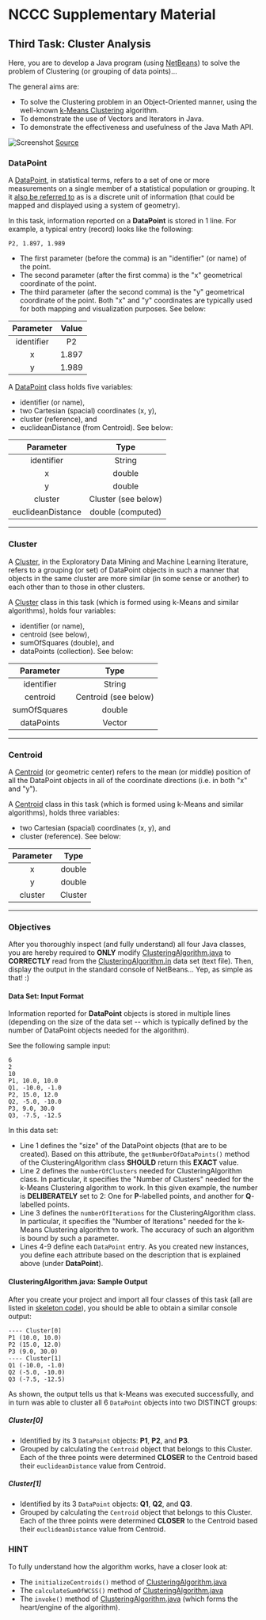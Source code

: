 # NCCC Supplementary Material

## Third Task: Cluster Analysis

Here, you are to develop a Java program (using [NetBeans](https://netbeans.org/)) to solve the problem of Clustering (or grouping of data points)...

<!-- The purpose of this project is to demonstrate the possibility of mimicking the basic functionality of a typical Standing Order System. In addition, the project is written in such a manner that demonstrates its effectiveness (using Unit Testing). -->

The general aims are:

* To solve the Clustering problem in an Object-Oriented manner, using the well-known [k-Means Clustering](https://en.wikipedia.org/wiki/K-means_clustering) algorithm.
* To demonstrate the use of Vectors and Iterators in Java.
* To demonstrate the effectiveness and usefulness of the Java Math API.

![Screenshot](https://raw.github.com/youldash/NCCC/master/misc/cIDB3.png)
[Source](http://i.stack.imgur.com/cIDB3.png)

### DataPoint

A [DataPoint](https://en.wikipedia.org/wiki/Data_point), in statistical terms, refers to a set of one or more measurements on a single member of a statistical population or grouping. It it [also be referred to](http://whatis.techtarget.com/definition/data-point) as is a discrete unit of information (that could be mapped and displayed using a system of geometry).

In this task, information reported on a <b>DataPoint</b> is stored in 1 line. For example, a typical entry (record) looks like the following:

```
P2, 1.897, 1.989
```

* The first parameter (before the comma) is an "identifier" (or name) of the point.
* The second parameter (after the first comma) is the "x" geometrical coordinate of the point.
* The third parameter (after the second comma) is the "y" geometrical coordinate of the point. Both "x" and "y" coordinates are typically used for both mapping and visualization purposes. See below:

| Parameter | Value |
|:---------:|:-----:|
| identifier | P2 |
| x | 1.897 |
| y | 1.989 |

A [DataPoint](https://raw.github.com/youldash/NCCC/master/Clustering/skeleton/DataPoint.java) class holds five variables:

* identifier (or name),
* two Cartesian (spacial) coordinates (x, y),
* cluster (reference), and
* euclideanDistance (from Centroid). See below:

| Parameter | Type |
|:---------:|:----:|
| identifier | String |
| x | double |
| y | double |
| cluster | Cluster (see below) |
| euclideanDistance | double (computed) |

<hr>

### Cluster

A [Cluster](https://en.wikipedia.org/wiki/Cluster_analysis), in the Exploratory Data Mining and Machine Learning literature, refers to a grouping (or set) of DataPoint objects in such a manner that objects in the same cluster are more similar (in some sense or another) to each other than to those in other clusters.

A [Cluster](https://raw.github.com/youldash/NCCC/master/Clustering/skeleton/DataPoint.java) class in this task (which is formed using k-Means and similar algorithms), holds four variables:

* identifier (or name),
* centroid (see below),
* sumOfSquares (double), and
* dataPoints (collection). See below:

| Parameter | Type |
|:---------:|:----:|
| identifier | String |
| centroid | Centroid (see below) |
| sumOfSquares | double |
| dataPoints | Vector |

<hr>

### Centroid

A [Centroid](https://en.wikipedia.org/wiki/Centroid) (or geometric center) refers to the mean (or middle) position of all the DataPoint objects in all of the coordinate directions (i.e. in both "x" and "y").

A [Centroid](https://raw.github.com/youldash/NCCC/master/Clustering/skeleton/Centroid.java) class in this task (which is formed using k-Means and similar algorithms), holds three variables:

* two Cartesian (spacial) coordinates (x, y), and
* cluster (reference). See below:

| Parameter | Type |
|:---------:|:----:|
| x | double |
| y | double |
| cluster | Cluster |

<hr>

### Objectives

After you thoroughly inspect (and fully understand) all four Java classes, you are hereby required to **ONLY** modify [ClusteringAlgorithm.java](https://raw.github.com/youldash/NCCC/master/Clustering/skeleton/ClusteringAlgorithm.java) to **CORRECTLY** read from the [ClusteringAlgorithm.in](https://raw.github.com/youldash/NCCC/master/Clustering/skeleton/ClusteringAlgorithm.in) data set (text file). Then, display the output in the standard console of NetBeans... Yep, as simple as that! :)

#### Data Set: Input Format

Information reported for <b>DataPoint</b> objects is stored in multiple lines (depending on the size of the data set -- which is typically defined by the number of DataPoint objects needed for the algorithm).

See the following sample input:

```
6
2
10
P1, 10.0, 10.0
Q1, -10.0, -1.0
P2, 15.0, 12.0
Q2, -5.0, -10.0
P3, 9.0, 30.0
Q3, -7.5, -12.5
```

In this data set:
* Line 1 defines the "size" of the DataPoint objects (that are to be created). Based on this attribute, the `getNumberOfDataPoints()` method of the ClusteringAlgorithm class **SHOULD** return this **EXACT** value. 
* Line 2 defines the `numberOfClusters` needed for ClusteringAlgorithm class. In particular, it specifies the "Number of Clusters" needed for the k-Means Clustering algorithm to work. In this given example, the number is **DELIBERATELY** set to 2: One for **P**-labelled points, and another for **Q**-labelled points.
* Line 3 defines the `numberOfIterations` for the ClusteringAlgorithm class. In particular, it specifies the "Number of Iterations" needed for the k-Means Clustering algorithm to work. The accuracy of such an algorithm is bound by such a parameter.
* Lines 4-9 define each `DataPoint` entry. As you created new instances, you define each attribute based on the description that is explained above (under **DataPoint**).

#### ClusteringAlgorithm.java: Sample Output

After you create your project and import all four classes of this task (all are listed in [skeleton code](https://github.com/youldash/NCCC/blob/master/Clustering/skeleton/)), you should be able to obtain a similar console output:

```
---- Cluster[0]
P1 (10.0, 10.0)
P2 (15.0, 12.0)
P3 (9.0, 30.0)
---- Cluster[1]
Q1 (-10.0, -1.0)
Q2 (-5.0, -10.0)
Q3 (-7.5, -12.5)
```

As shown, the output tells us that k-Means was executed successfully, and in turn was able to cluster all 6 `DataPoint` objects into two DISTINCT groups:

##### Cluster[0]

* Identified by its 3 `DataPoint` objects: **P1**, **P2**, and **P3**.
* Grouped by calculating the `Centroid` object that belongs to this Cluster. Each of the three points were determined **CLOSER** to the Centroid based their `euclideanDistance` value from Centroid.

##### Cluster[1]

* Identified by its 3 `DataPoint` objects: **Q1**, **Q2**, and **Q3**.
* Grouped by calculating the `Centroid` object that belongs to this Cluster. Each of the three points were determined **CLOSER** to the Centroid based their `euclideanDistance` value from Centroid.

### HINT

To fully understand how the algorithm works, have a closer look at:

* The `initializeCentroids()` method of [ClusteringAlgorithm.java](https://raw.github.com/youldash/NCCC/master/Clustering/skeleton/ClusteringAlgorithm.java)
* The `calculateSumOfWCSS()` method of [ClusteringAlgorithm.java](https://raw.github.com/youldash/NCCC/master/Clustering/skeleton/ClusteringAlgorithm.java)
* The `invoke()` method of [ClusteringAlgorithm.java](https://raw.github.com/youldash/NCCC/master/Clustering/skeleton/ClusteringAlgorithm.java) (which forms the heart/engine of the algorithm).
